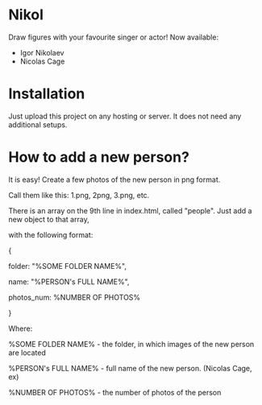 # Nikol
Draw figures with your favourite singer or actor!
Now available: 
* Igor Nikolaev
* Nicolas Cage

# Installation

Just upload this project on any hosting or server. It does not need any additional setups. 

# How to add a new person?

It is easy! Create a few photos of the new person in png format.

Call them like this: 1.png, 2png, 3.png, etc.

There is an array on the 9th line in index.html, called "people". Just add a new object to that array,

with the following format:

{

 folder: "%SOME FOLDER NAME%",

 name: "%PERSON's FULL NAME%",

 photos_num: %NUMBER OF PHOTOS%

}

Where:

%SOME FOLDER NAME% - the folder, in which images of the new person are located

%PERSON's FULL NAME% - full name of the new person. (Nicolas Cage, ex)

%NUMBER OF PHOTOS% - the number of photos of the person

